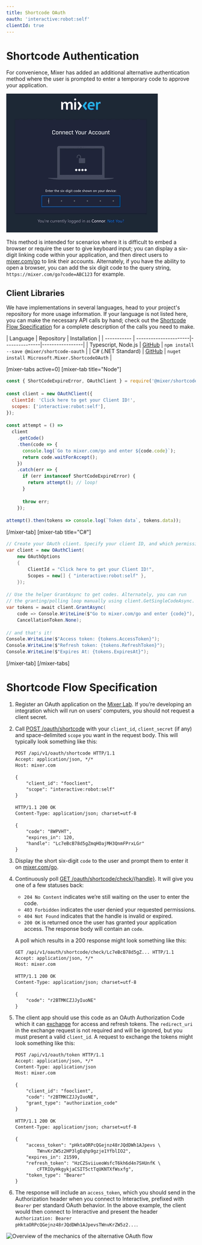 ```yaml
---
title: Shortcode OAuth
oauth: 'interactive:robot:self'
clientId: true
---
```

# Shortcode Authentication

For convenience, Mixer has added an additional alternative authentication method where the user is prompted to enter a temporary code to approve your application.

![](./demo.gif?classes=caption "Demonstration of the user going through the shortcode flow")

This method is intended for scenarios where it is difficult to embed a browser or require the user to give keyboard input; you can display a six-digit linking code within your application, and then direct users to [mixer.com/go](https://mixer.com/go) to link their accounts. Alternately, if you have the ability to open a browser, you can add the six digit code to the query string, `https://mixer.com/go?code=ABC123` for example.

## Client Libraries

We have implementations in several languages, head to your project's repository for more usage information. If your language is not listed here, you can make the necessary API calls by hand; check out the [Shortcode Flow Specification](#shortcode-flow-specification) for a complete description of the calls you need to make.

| Language | Repository | Installation |
| ----------- | ----------------------|---------------|-----------------|
| Typescript, Node.js | [GitHub](https://github.com/mixer/shortcode-oauth/tree/master/nodejs) | `npm install --save @mixer/shortcode-oauth` |
| C# (.NET Standard) | [GitHub](https://github.com/mixer/shortcode-oauth/tree/master/csharp) | `nuget install Microsoft.Mixer.ShortcodeOAuth` |

[mixer-tabs active=0]
[mixer-tab title="Node"]
```javascript
const { ShortCodeExpireError, OAuthClient } = require('@mixer/shortcode-oauth');

const client = new OAuthClient({
  clientId: 'Click here to get your Client ID!',
  scopes: ['interactive:robot:self'],
});

const attempt = () =>
  client
    .getCode()
    .then(code => {
      console.log(`Go to mixer.com/go and enter ${code.code}`);
      return code.waitForAccept();
    })
    .catch(err => {
      if (err instanceof ShortCodeExpireError) {
        return attempt(); // loop!
      }

      throw err;
    });

attempt().then(tokens => console.log(`Token data`, tokens.data));
```
[/mixer-tab]
[mixer-tab title="C#"]
```cs
// Create your OAuth client. Specify your client ID, and which permissions you want.
var client = new OAuthClient(
    new OAuthOptions
    {
        ClientId = "Click here to get your Client ID!",
        Scopes = new[] { "interactive:robot:self" },
    });

// Use the helper GrantAsync to get codes. Alternately, you can run
// the granting/polling loop manually using client.GetSingleCodeAsync.
var tokens = await client.GrantAsync(
    code => Console.WriteLine($"Go to mixer.com/go and enter {code}"),
    CancellationToken.None);

// and that's it!
Console.WriteLine($"Access token: {tokens.AccessToken}");
Console.WriteLine($"Refresh token: {tokens.RefreshToken}");
Console.WriteLine($"Expires At: {tokens.ExpiresAt}");
```
[/mixer-tab]
[/mixer-tabs]

# Shortcode Flow Specification

1.  Register an OAuth application on the [Mixer Lab](https://mixer.com/lab). If you’re developing an integration which will run on users’ computers, you should not request a client secret.
1.  Call [POST /oauth/shortcode](/rest/index.html#oauth_shortcode_post) with your `client_id`, `client_secret` (if any) and space-delimited `scope` you want in the request body. This will typically look something like this:

    ```http
    POST /api/v1/oauth/shortcode HTTP/1.1
    Accept: application/json, */*
    Host: mixer.com

    {
        "client_id": "fooclient",
        "scope": "interactive:robot:self"
    }

    HTTP/1.1 200 OK
    Content-Type: application/json; charset=utf-8

    {
        "code": "8WPVHT",
        "expires_in": 120,
        "handle": "Lc7eBcB78d5gZmqHOajMH3QnmFPrxLGr"
    }
    ```

1.  Display the short six-digit `code` to the user and prompt them to enter it on [mixer.com/go](https://mixer.com/go).
1.  Continuously poll [GET /oauth/shortcode/check/{handle}](/rest/index.html#oauth_shortcode_check__handle__get). It will give you one of a few statuses back:

    -   `204 No Content` indicates we’re still waiting on the user to enter the code.
    -   `403 Forbidden` indicates the user denied your requested permissions.
    -   `404 Not Found` indicates that the handle is invalid or expired.
    -   `200 OK` is returned once the user has granted your application access. The response body will contain an `code`.

    A poll which results in a 200 response might look something like this:

    ```http
    GET /api/v1/oauth/shortcode/check/Lc7eBcB78d5gZ... HTTP/1.1
    Accept: application/json, */*
    Host: mixer.com

    HTTP/1.1 200 OK
    Content-Type: application/json; charset=utf-8

    {
        "code": "r2BTMKCZJJyIuoNE"
    }
    ```

1.  The client app should use this code as an OAuth Authorization Code which it can [exchange](https://tools.ietf.org/html/rfc6749#section-4.1.3) for access and refresh tokens. The `redirect_uri` in the exchange request is not required and will be ignored, but you must present a valid `client_id`. A request to exchange the tokens might look something like this:

    ```http
    POST /api/v1/oauth/token HTTP/1.1
    Accept: application/json, */*
    Content-Type: application/json
    Host: mixer.com

    {
        "client_id": "fooclient",
        "code": "r2BTMKCZJJyIuoNE",
        "grant_type": "authorization_code"
    }

    HTTP/1.1 200 OK
    Content-Type: application/json; charset=utf-8

    {
        "access_token": "pHktaORPcQGejnz48rJQdDWh1AJpevs \
            TWnvKrZW5z2HP3lgEqhp9gzje1YfblIO2",
        "expires_in": 21599,
        "refresh_token": "HzCZSviiueoWsfcT6kh6d4n7SHUnfK \
            cFTRIOyHkgykjaCSIT5ctTqUKNTXfWsxfg",
        "token_type": "Bearer"
    }
    ```

1.  The response will include an `access_token`, which you should send in the Authorization header when you connect to Interactive, prefixed with `Bearer` per standard OAuth behavior. In the above example, the client would then connect to Interactive and present the header `Authorization: Bearer pHktaORPcQGejnz48rJQdDWh1AJpevsTWnvKrZW5z2...`.

![](/guides/mixplay/protocol/specification/simplified-oauth.svg?classes=caption "Overview of the mechanics of the alternative OAuth flow")
